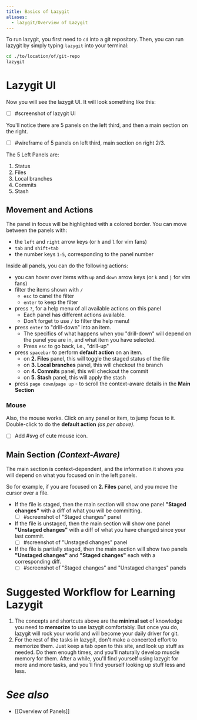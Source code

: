 ```yaml
---
title: Basics of Lazygit
aliases:
  - lazygit/Overview of Lazygit
---
```

To run lazygit, you first need to `cd` into a git repository. Then, you can run lazygit by simply typing `lazygit` into your terminal:
```bash
cd ./to/location/of/git-repo
lazygit
```

# Lazygit UI
Now you will see the lazygit UI. It will look something like this:
- [ ] #screenshot of lazygit UI

You'll notice there are 5 panels on the left third, and then a main section on the right.
- [ ] #wireframe of 5 panels on left third, main section on right 2/3.

The 5 Left Panels are:
1. Status
2. Files
3. Local branches
4. Commits
5. Stash

## Movement and Actions
The panel in focus will be highlighted with a colored border. You can move between the panels with:
- the `left` and `right` arrow keys (or `h` and `l` for vim fans)
- `tab` and `shift+tab`
- the number keys `1-5`, corresponding to the panel number

Inside all panels, you can do the following actions:
- you can hover over items with `up` and `down` arrow keys (or `k` and `j` for vim fans)
- filter the items shown with `/`
  - `esc` to canel the filter
  - `enter` to keep the filter
- press `?`, for a help menu of all available actions on this panel
  - Each panel has different actions available.
  - Don't forget to use `/` to filter the help menu!
- press `enter` to "drill-down" into an item.
    - The specifics of what happens when you "drill-down" will depend on the panel you are in, and what item you have selected.
    - Press `esc` to go back, i.e., "drill-up"
- press `spacebar` to perform **default action** on an item.
    - on **2. Files** panel, this will toggle the staged status of the file
    - on **3. Local branches** panel, this will checkout the branch
    - on **4. Commits** panel, this will checkout the commit
    - on **5. Stash** panel, this will apply the stash
- press `page down`/`page up` - to scroll the context-aware details in the **Main Section**

### Mouse
Also, the mouse works. Click on any panel or item, to jump focus to it. Double-click to do the **default action** *(as per above)*.

- [ ] Add #svg of cute mouse icon.

## Main Section *(Context-Aware)*
The main section is context-dependent, and the information it shows you will depend on what you focused on in the left panels.

So for example, if you are focused on **2. Files** panel, and you move the cursor over a file.
- If the file is staged, then the main section will show one panel **"Staged changes"** with a diff of what you will be committing.
  - [ ] #screenshot of "Staged changes" panel

- If the file is unstaged, then the main section will show one panel **"Unstaged changes"** with a diff of what you have changed since your last commit.
  - [ ] #screenshot of "Unstaged changes" panel

- If the file is partially staged, then the main section will show two panels **"Unstaged changes"** and **"Staged changes"** each with a corresponding diff.
  - [ ] #screenshot of "Staged changes" and "Unstaged changes" panels

# Suggested Workflow for Learning Lazygit
1. The concepts and shortcuts above are the **minimal set** of knowledge you need to **memorize** to use lazygit comfortably. But once you do, lazygit will rock your world and will become your daily driver for git.
2. For the rest of the tasks in lazygit, don't make a concerted effort to memorize them. Just keep a tab open to this site, and look up stuff as needed. Do them enough times, and you'll naturally develop muscle memory for them. After a while, you'll find yourself using lazygit for more and more tasks, and you'll find yourself looking up stuff less and less.

# *See also*
- [[Overview of Panels]]

